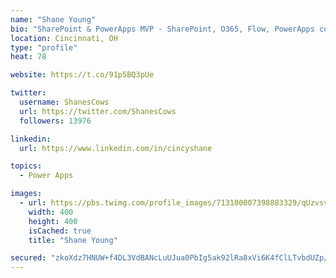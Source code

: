 ```yaml
---
name: "Shane Young"
bio: "SharePoint & PowerApps MVP - SharePoint, O365, Flow, PowerApps consulting? @PowerApps911 | Pure Snark? You found it."
location: Cincinnati, OH
type: "profile"
heat: 78

website: https://t.co/91p5BQ3pUe

twitter:
  username: ShanesCows
  url: https://twitter.com/ShanesCows
  followers: 13976

linkedin:
  url: https://www.linkedin.com/in/cincyshane

topics:
  - Power Apps

images:
  - url: https://pbs.twimg.com/profile_images/713100007398883329/qUzvsvQ3_400x400.jpg
    width: 400
    height: 400
    isCached: true
    title: "Shane Young"

secured: "zkoXdz7HNUW+f4DL3VdBANcLuUJua0PbIg5ak92lRa8xVi6K4fClLTvbdUZp/7n5PzpG73QsQT7MdtjnnH9PNTS6KK/71oexOQ7V3RR2OskBnijwMvlBTIhjSZ/pOaGWKg4mMMvpvukaDgIeev1wezvIgNbNcmqLfF0kzePKj5sRkQgyUTlyi5xwFBTFMedrVf7D96GUTTkqtDVcPc9tVdu29HDEEpv9Q91EaieI9yLUeiBHaiQ9eAVK3HknX17bkufaV+YG/TWoey+D5QQMn/6J+0nvu67HAf5vhoMtxQ84INnQUpEXP7udJydNGBRsMXkeTmkb7ep2cXhySlpA71Lz2y08zlFCe92ywnsJ9v6eN3xex7fd7ff3nv8sCPrd2+712CFAPxrF4bDsvXIru/4SulngK6vOzdT3vU2mKkU=;/qQ9c9Cg2ZkPDxhE/sj+yg=="
---
```


